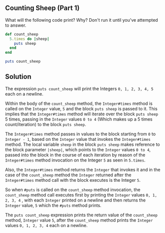 ## Counting Sheep (Part 1)
What will the following code print? Why? Don't run it until you've attempted to answer.
```ruby
def count_sheep
  5.times do |sheep|
    puts sheep
  end
end

puts count_sheep
```

## Solution
The expression `puts count_sheep` will print the Integers `0, 1, 2, 3, 4, 5` each on a newline.

Within the body of the `count_sheep` method, the `Integer#times` method is called on the `Integer` value, `5` and the block `puts sheep` is passed to it. This implies that the `Integer#times` method will iterate over the block `puts sheep` 5 times, passing in the `Integer` values `0 to 4` (Which makes up a 5 times count/iteration) to the block `puts sheep`.

The `Integer#times` method passes in values to the block starting from `0` to `Integer - 1`, based on the `Integer` value that invokes the `Integer#times` method. The local variable `sheep` in the block `puts sheep` makes reference to the block parameter `|sheep|`, which points to the `Integer` values `0 to 4`, passed into the block in the course of each iteration by reason of the `Integer#times` method invocation on the Integer `5` as seen in `5.times`.

Also, the `Integer#times` method returns the `Integer` that invokes it and in the case of the `count_sheep` method the `Integer` returned after the `Integer#times` method call with the block executes is the Integer `5`.

So when `#puts` is called on the `count_sheep` method invocation, the `count_sheep` method call executes first by printing the `Integer` values `0, 1, 2, 3, 4` , with each `Integer` printed on a newline and then returns the `Integer` value, `5` which the `#puts` method prints.

The `puts count_sheep` expression prints the return value of the `count_sheep` method, `Integer` value `5`, after the `count_sheep` method prints the `Integer` values `0, 1, 2, 3, 4` each on a newline.